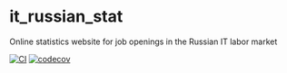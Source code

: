 # it_russian_stat

Online statistics website for job openings in the Russian IT labor market

[![CI](https://github.com/kojimeister/it_russian_stat/actions/workflows/main.yml/badge.svg)](https://github.com/kojimeister/it_russian_stat/actions/workflows/main.yml)
[![codecov](https://codecov.io/gh/kojimeister/it_russian_stat/branch/main/graph/badge.svg)](https://codecov.io/gh/kojimeister/it_russian_stat)
